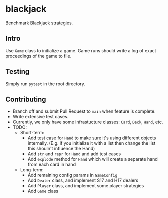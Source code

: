 # blackjack

Benchmark Blackjack strategies.

## Intro

Use `Game` class to initialize a game.
Game runs should write a log of exact proceedings of the game to file.

## Testing

Simply run `pytest` in the root directory.

## Contributing

- Branch off and submit Pull Request to `main` when feature is complete.
- Write extensive test cases.
- Currently, we only have some infrastucture classes: `Card`, `Deck`, `Hand`,
  etc.
- TODO:
  - Short-term:
    - Add test case for `Hand` to make sure it's using different objects
      internally. (E.g. if you initialize it with a list then change the list
      this shouln't influence the Hand)
    - Add `str` and `repr` for `Hand` and add test cases
    - Add `explode` method for `Hand` which will create a separate hand from
      each card in hand
  - Long-term:
    - Add remaining config params in `GameConfig`
    - Add `Dealer` class, and implement S17 and H17 dealers
    - Add `Player` class, and implement some player strategies
    - Add `Game` class
